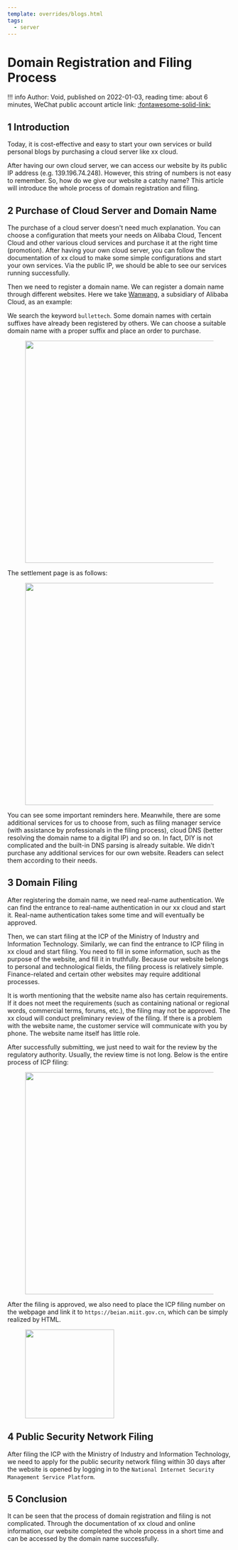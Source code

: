 ```yaml
---
template: overrides/blogs.html
tags:
  - server
---
```


# Domain Registration and Filing Process

!!! info
    Author: Void, published on 2022-01-03, reading time: about 6 minutes, WeChat public account article link: [:fontawesome-solid-link:](https://mp.weixin.qq.com/s/jEWVtbX8d2N4m5GxmSnDvw)

## 1 Introduction

Today, it is cost-effective and easy to start your own services or build personal blogs by purchasing a cloud server like xx cloud.

After having our own cloud server, we can access our website by its public IP address (e.g. 139.196.74.248). However, this string of numbers is not easy to remember. So, how do we give our website a catchy name? This article will introduce the whole process of domain registration and filing.

## 2 Purchase of Cloud Server and Domain Name

The purchase of a cloud server doesn't need much explanation. You can choose a configuration that meets your needs on Alibaba Cloud, Tencent Cloud and other various cloud services and purchase it at the right time (promotion). After having your own cloud server, you can follow the documentation of xx cloud to make some simple configurations and start your own services. Via the public IP, we should be able to see our services running successfully.

Then we need to register a domain name. We can register a domain name through different websites. Here we take [Wanwang](https://wanwang.aliyun.com/domain/ 'Wanwang'), a subsidiary of Alibaba Cloud, as an example:

We search the keyword `bullettech`. Some domain names with certain suffixes have already been registered by others. We can choose a suitable domain name with a proper suffix and place an order to purchase.

<figure>
  <img src="https://cdn.jsdelivr.net/gh/BulletTech2021/Pics/img/y1.png" width="500"/>
</figure>

The settlement page is as follows:

<figure>
  <img src="https://cdn.jsdelivr.net/gh/BulletTech2021/Pics/img/y2.png" width="500"/>
</figure>

You can see some important reminders here. Meanwhile, there are some additional services for us to choose from, such as filing manager service (with assistance by professionals in the filing process), cloud DNS (better resolving the domain name to a digital IP) and so on. In fact, DIY is not complicated and the built-in DNS parsing is already suitable. We didn't purchase any additional services for our own website. Readers can select them according to their needs.

## 3 Domain Filing

After registering the domain name, we need real-name authentication. We can find the entrance to real-name authentication in our xx cloud and start it. Real-name authentication takes some time and will eventually be approved.

Then, we can start filing at the ICP of the Ministry of Industry and Information Technology. Similarly, we can find the entrance to ICP filing in xx cloud and start filing. You need to fill in some information, such as the purpose of the website, and fill it in truthfully. Because our website belongs to personal and technological fields, the filing process is relatively simple. Finance-related and certain other websites may require additional processes.

It is worth mentioning that the website name also has certain requirements. If it does not meet the requirements (such as containing national or regional words, commercial terms, forums, etc.), the filing may not be approved. The xx cloud will conduct preliminary review of the filing. If there is a problem with the website name, the customer service will communicate with you by phone. The website name itself has little role.

After successfully submitting, we just need to wait for the review by the regulatory authority. Usually, the review time is not long. Below is the entire process of ICP filing:

<figure>
  <img src="https://cdn.jsdelivr.net/gh/BulletTech2021/Pics/img/y3.png" width="500"/>
</figure>

After the filing is approved, we also need to place the ICP filing number on the webpage and link it to `https://beian.miit.gov.cn`, which can be simply realized by HTML.

<figure>
  <img src="https://cdn.jsdelivr.net/gh/BulletTech2021/Pics/img/y4.png" width="200"/>
</figure>

## 4 Public Security Network Filing

After filing the ICP with the Ministry of Industry and Information Technology, we need to apply for the public security network filing within 30 days after the website is opened by logging in to the `National Internet Security Management Service Platform`.

## 5 Conclusion

It can be seen that the process of domain registration and filing is not complicated. Through the documentation of xx cloud and online information, our website completed the whole process in a short time and can be accessed by the domain name successfully.

